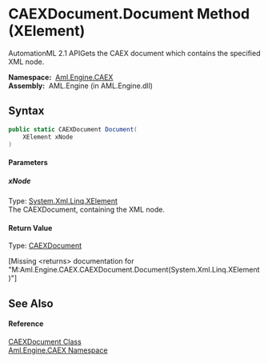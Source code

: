 CAEXDocument.Document Method (XElement)
=======================================
AutomationML 2.1 APIGets the CAEX document which contains the specified XML node.

  **Namespace:**  [Aml.Engine.CAEX][1]  
  **Assembly:**  AML.Engine (in AML.Engine.dll)

Syntax
------

```csharp
public static CAEXDocument Document(
	XElement xNode
)
```

#### Parameters

##### *xNode*
Type: [System.Xml.Linq.XElement][2]  
The CAEXDocument, containing the XML node.

#### Return Value
Type: [CAEXDocument][3]  

[Missing &lt;returns> documentation for "M:Aml.Engine.CAEX.CAEXDocument.Document(System.Xml.Linq.XElement)"]


See Also
--------

#### Reference
[CAEXDocument Class][3]  
[Aml.Engine.CAEX Namespace][1]  

[1]: ../README.md
[2]: https://docs.microsoft.com/dotnet/api/system.xml.linq.xelement
[3]: README.md
[4]: https://www.automationml.org
[5]: ../../icons/logoShade.png